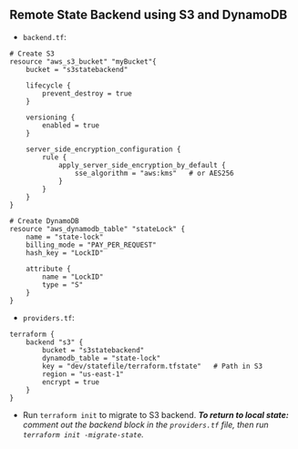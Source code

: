 ## Remote State Backend using S3 and DynamoDB
- `backend.tf`:
```HCL
# Create S3
resource "aws_s3_bucket" "myBucket"{
	bucket = "s3statebackend"
	
	lifecycle {
		prevent_destroy = true
	}
	
	versioning {
		enabled = true
	}
	
	server_side_encryption_configuration {
		rule {
			apply_server_side_encryption_by_default {
				sse_algorithm = "aws:kms"   # or AES256
			}
		}
	}
}

# Create DynamoDB
resource "aws_dynamodb_table" "stateLock" {
	name = "state-lock"
	billing_mode = "PAY_PER_REQUEST"
	hash_key = "LockID"
	
	attribute {
		name = "LockID"
		type = "S"
	}
}
```
- `providers.tf`:
```HCL
terraform {
	backend "s3" {
		bucket = "s3statebackend"
		dynamodb_table = "state-lock"
		key = "dev/statefile/terraform.tfstate"   # Path in S3
		region = "us-east-1"
		encrypt = true
	}
}
```
- Run `terraform init` to migrate to S3 backend.
***To return to local state:** comment out the backend block in the `providers.tf` file, then run `terraform init -migrate-state`.*